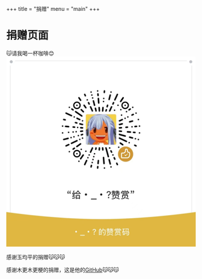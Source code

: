 +++
title = "捐赠"
menu = "main"
+++

# 捐赠页面

😽请我喝一杯咖啡😊
![image.jpg](https://raw.githubusercontent.com/zzz-k-k/picture/main/fbad904f2d12f2233d73c2e6bdd4f96.jpg)




感谢玉均平的捐赠😽😽😽

感谢木更木更梗的捐赠，这是他的[GitHub](https://github.com/tsukiyou)😽😽😽